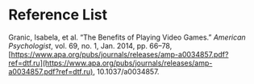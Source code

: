 # Reference List

Granic, Isabela, et al. “The Benefits of Playing Video Games.” _American Psychologist_, vol. 69, no. 1, Jan. 2014, pp. 66–78, [https://www.apa.org/pubs/journals/releases/amp-a0034857.pdf?ref=dtf.ru](https://www.apa.org/pubs/journals/releases/amp-a0034857.pdf?ref=dtf.ru), 10.1037/a0034857.
